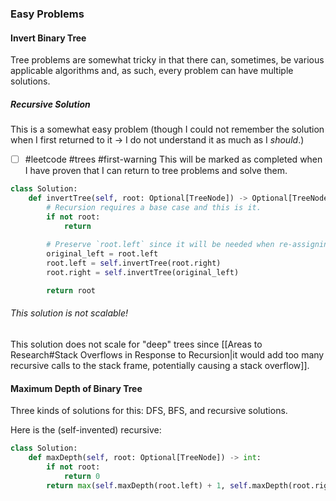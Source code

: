 ### Easy Problems

#### Invert Binary Tree

Tree problems are somewhat tricky in that there can, sometimes, be various applicable algorithms and, as such, every problem can have multiple solutions.

##### Recursive Solution
This is a somewhat easy problem (though I could not remember the solution when I first returned to it $\rightarrow$ I do not understand it as much as I *should*.)

- [ ] #leetcode #trees #first-warning This will be marked as completed when I have proven that I can return to tree problems and solve them.

```python
class Solution:
    def invertTree(self, root: Optional[TreeNode]) -> Optional[TreeNode]:
	    # Recursion requires a base case and this is it.
        if not root:
            return
		
		# Preserve `root.left` since it will be needed when re-assigning `root.right` 
        original_left = root.left
        root.left = self.invertTree(root.right)
        root.right = self.invertTree(original_left)

        return root
```

###### This solution is *not* scalable!

This solution does not scale for "deep" trees since [[Areas to Research#Stack Overflows in Response to Recursion|it would add too many recursive calls to the stack frame, potentially causing a stack overflow]].

#### Maximum Depth of Binary Tree
Three kinds of solutions for this: DFS, BFS, and recursive solutions.

Here is the (self-invented) recursive:
```python
class Solution:
    def maxDepth(self, root: Optional[TreeNode]) -> int:
        if not root:
            return 0
        return max(self.maxDepth(root.left) + 1, self.maxDepth(root.right) + 1)
```